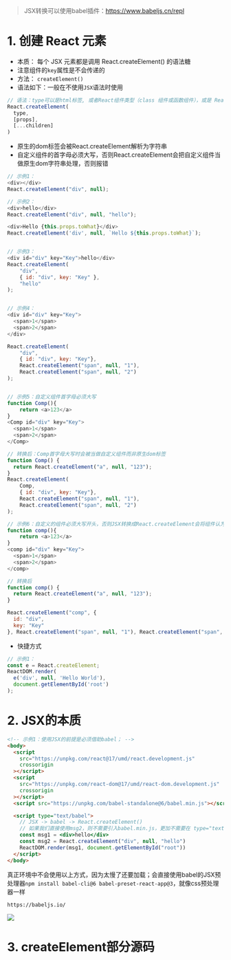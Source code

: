 >JSX转换可以使用babel插件：https://www.babeljs.cn/repl
# 1. 创建 React 元素
+ 本质： 每个 JSX 元素都是调用 React.createElement() 的语法糖
+ 注意组件的`key`属性是不会传递的
+ 方法： `createElement()`
+ 语法如下：一般在不使用`JSX`语法时使用
```js
// 语法：type可以是html标签, 或者React组件类型（class 组件或函数组件），或是 React fragment 类型
React.createElement(
  type,
  [props],
  [...children]
)
```
+ 原生的dom标签会被React.createElement解析为字符串
+ 自定义组件的首字母必须大写，否则React.createElement会把自定义组件当做原生dom字符串处理，否则报错
```js
// 示例1：
<div></div>
React.createElement("div", null);

// 示例2：
<div>hello</div>
React.createElement("div", null, "hello");

<div>Hello {this.props.toWhat}</div>
React.createElement('div', null, `Hello ${this.props.toWhat}`);


// 示例3：
<div id="div" key="Key">hello</div>
React.createElement(
    "div",
    { id: "div", key: "Key" },
    "hello"
);


// 示例4：
<div id="div" key="Key">
  <span>1</span>
  <span>2</span>
</div>

React.createElement(
    "div",
    { id: "div", key: "Key"},
    React.createElement("span", null, "1"),
    React.createElement("span", null, "2")
);


// 示例5：自定义组件首字母必须大写
function Comp(){
	return <a>123</a>
}
<Comp id="div" key="Key">
  <span>1</span>
  <span>2</span>
</Comp>

// 转换后：Comp首字母大写时会被当做自定义组件而非原生dom标签
function Comp() {
  return React.createElement("a", null, "123");
}
React.createElement(
    Comp,
    { id: "div", key: "Key"},
    React.createElement("span", null, "1"),
    React.createElement("span", null, "2")
);

// 示例6：自定义的组件必须大写开头，否则JSX转换成React.createElement会将组件认为是原生dom标签，所以显示comp为字符串
function comp(){
	return <a>123</a>
}
<comp id="div" key="Key">
  <span>1</span>
  <span>2</span>
</comp>

// 转换后
function comp() {
  return React.createElement("a", null, "123");
}

React.createElement("comp", {
  id: "div",
  key: "Key"
}, React.createElement("span", null, "1"), React.createElement("span", null, "2"));
```
+ 快捷方式
```js
// 示例1：
const e = React.createElement;
ReactDOM.render(
  e('div', null, 'Hello World'),
  document.getElementById('root')
);
```

# 2. JSX的本质

```html
<!-- 示例1：使用JSX的前提是必须借助babel； -->
<body>
  <script
    src="https://unpkg.com/react@17/umd/react.development.js"
    crossorigin
  ></script>
  <script
    src="https://unpkg.com/react-dom@17/umd/react-dom.development.js"
    crossorigin
  ></script>
  <script src="https://unpkg.com/babel-standalone@6/babel.min.js"></script>

  <script type="text/babel">
    // JSX -> babel -> React.createElement()
    // 如果我们直接使用msg2，则不需要引入babel.min.js，更加不需要在 type="text/babel"
    const msg1 = <div>hello</div>
    const msg2 = React.createElement("div", null, "hello")
    ReactDOM.render(msg1, document.getElementById("root"))
  </script>
</body>
```

真正环境中不会使用以上方式，因为太慢了还要加载；会直接使用babel的JSX预处理器`npm install babel-cli@6 babel-preset-react-app@3`，就像css预处理器一样

`https://babeljs.io/`

![](./image/babel转jsx.png)

# 3. createElement部分源码
